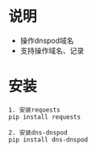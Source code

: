 # 说明
* 操作dnspod域名
* 支持操作域名、记录

# 安装
```
1. 安装requests
pip install requests

2. 安装dns-dnspod
pip install dns-dnspod
```